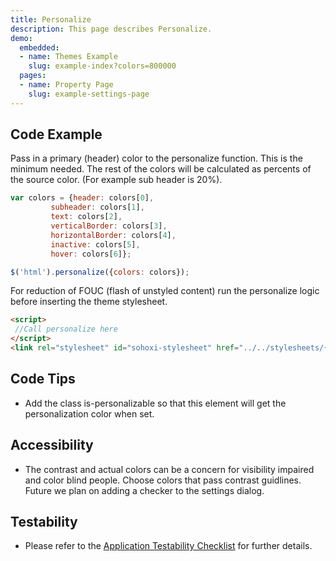 ```yaml
---
title: Personalize
description: This page describes Personalize.
demo:
  embedded:
  - name: Themes Example
    slug: example-index?colors=800000
  pages:
  - name: Property Page
    slug: example-settings-page
---
```


## Code Example

Pass in a primary (header) color to the personalize function. This is the minimum needed. The rest of the colors will be calculated as percents of the source color. (For example sub header is 20%).

```javascript
var colors = {header: colors[0],
         subheader: colors[1],
         text: colors[2],
         verticalBorder: colors[3],
         horizontalBorder: colors[4],
         inactive: colors[5],
         hover: colors[6]};

$('html').personalize({colors: colors});
```

For reduction of FOUC (flash of unstyled content) run the personalize logic before inserting the theme stylesheet.

```html
<script>
 //Call personalize here
</script>
<link rel="stylesheet" id="sohoxi-stylesheet" href="../../stylesheets/{{theme}}-theme.css" type="text/css">
```

## Code Tips

- Add the class is-personalizable so that this element will get the personalization color when set.

## Accessibility

- The contrast and actual colors can be a concern for visibility impaired and color blind people. Choose colors that pass contrast guidlines. Future we plan on adding a checker to the settings dialog.

## Testability

- Please refer to the [Application Testability Checklist](https://design.infor.com/resources/application-testability-checklist) for further details.
